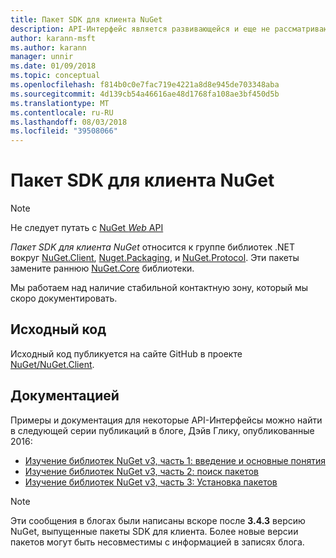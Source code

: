 ```yaml
---
title: Пакет SDK для клиента NuGet
description: API-Интерфейс является развивающейся и еще не рассматриваются, но примеры доступны в блоге Дэйв Глику.
author: karann-msft
ms.author: karann
manager: unnir
ms.date: 01/09/2018
ms.topic: conceptual
ms.openlocfilehash: f814b0c0e7fac719e4221a8d8e945de703348aba
ms.sourcegitcommit: 4d139cb54a46616ae48d1768fa108ae3bf450d5b
ms.translationtype: MT
ms.contentlocale: ru-RU
ms.lasthandoff: 08/03/2018
ms.locfileid: "39508066"
---
```

# <a name="nuget-client-sdk"></a>Пакет SDK для клиента NuGet

> [!Note]
> Не следует путать с [NuGet *Web* API](https://docs.microsoft.com/en-us/nuget/api/overview)

*Пакет SDK для клиента NuGet* относится к группе библиотек .NET вокруг [NuGet.Client](https://www.nuget.org/packages/NuGet.Client), [Nuget.Packaging](https://www.nuget.org/packages/NuGet.Packaging), и [NuGet.Protocol](https://www.nuget.org/packages/NuGet.Protocol). Эти пакеты замените раннюю [NuGet.Core](https://www.nuget.org/packages/NuGet.Core/) библиотеки.

Мы работаем над наличие стабильной контактную зону, который мы скоро документировать.

## <a name="source-code"></a>Исходный код

Исходный код публикуется на сайте GitHub в проекте [NuGet/NuGet.Client](https://github.com/NuGet/NuGet.Client).

## <a name="third-party-documentation"></a>Документацией

Примеры и документация для некоторые API-Интерфейсы можно найти в следующей серии публикаций в блоге, Дэйв Глику, опубликованные 2016:

- [Изучение библиотек NuGet v3, часть 1: введение и основные понятия](http://daveaglick.com/posts/exploring-the-nuget-v3-libraries-part-1)
- [Изучение библиотек NuGet v3, часть 2: поиск пакетов](http://daveaglick.com/posts/exploring-the-nuget-v3-libraries-part-2)
- [Изучение библиотек NuGet v3, часть 3: Установка пакетов](http://daveaglick.com/posts/exploring-the-nuget-v3-libraries-part-3)

> [!Note]
> Эти сообщения в блогах были написаны вскоре после **3.4.3** версию NuGet, выпущенные пакеты SDK для клиента.
> Более новые версии пакетов могут быть несовместимы с информацией в записях блога.
